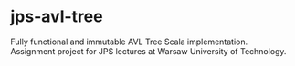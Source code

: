 # jps-avl-tree
Fully functional and immutable AVL Tree Scala implementation.<br>
Assignment project for JPS lectures at Warsaw University of Technology.
